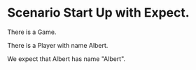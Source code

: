 
# Scenario Start Up with Expect.

There is a Game. 

There is a Player with name Albert.

We expect that Albert has name "Albert".
